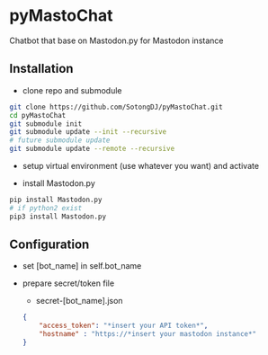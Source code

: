 # pyMastoChat

Chatbot that base on Mastodon.py for Mastodon instance

## Installation

* clone repo and submodule

```bash
git clone https://github.com/SotongDJ/pyMastoChat.git
cd pyMastoChat
git submodule init
git submodule update --init --recursive
# future submodule update
git submodule update --remote --recursive
```

* setup virtual environment (use whatever you want) and activate

* install Mastodon.py

```bash
pip install Mastodon.py
# if python2 exist
pip3 install Mastodon.py
```

## Configuration

* set [bot_name] in self.bot_name

* prepare secret/token file

    * secret-[bot_name].json

    ```JSON
    {
        "access_token": "*insert your API token*",
        "hostname" : "https://*insert your mastodon instance*"
    }
    ```
